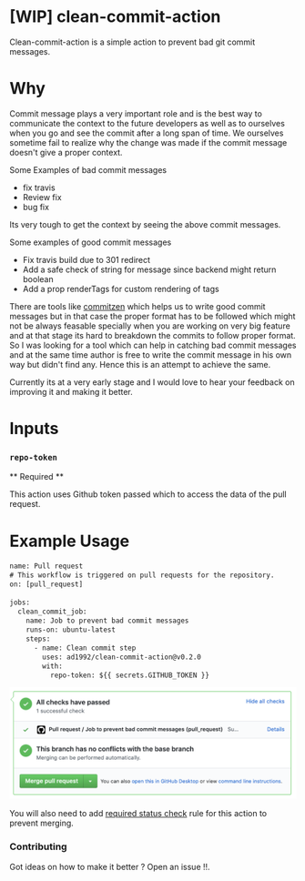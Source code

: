 # [WIP] clean-commit-action
 Clean-commit-action is a simple action to prevent bad git commit messages.

# Why

Commit message plays a very important role and is the best way to communicate the context to the future developers as well as to ourselves when you go and see the commit after a long span of time. We ourselves sometime fail to realize why the change was made if the commit message doesn't give a proper context.

Some Examples of bad commit messages
* fix travis
* Review fix
* bug fix

Its very tough to get the context by seeing the above commit messages.

Some examples of good commit messages
* Fix travis build due to 301 redirect
* Add a safe check of string for message since backend might return boolean
* Add a prop renderTags for custom rendering of tags

There are tools like [commitzen](https://github.com/commitizen/cz-cli) which helps us to write good commit messages but in that case the proper format has to be followed which might not be always feasable specially when you are working on very big feature and at that stage its hard to breakdown the commits to follow proper format. So I was looking for a tool which can help in catching bad commit messages and at the same time author is free to write the commit message in his own way but didn't find any. Hence this is an attempt to achieve the same. 

Currently its at a very early stage and I would love to hear your feedback on improving it and making it better.

# Inputs
### `repo-token`
** Required ** 

This action uses Github token passed which to access the data of the pull request.

# Example Usage

```
name: Pull request
# This workflow is triggered on pull requests for the repository.
on: [pull_request]

jobs:
  clean_commit_job:
    name: Job to prevent bad commit messages
    runs-on: ubuntu-latest
    steps:
      - name: Clean commit step
        uses: ad1992/clean-commit-action@v0.2.0
        with:
          repo-token: ${{ secrets.GITHUB_TOKEN }}

```


![img](assets/clean_commit_action_success.png)

You will also need to add [required status check](https://help.github.com/en/github/administering-a-repository/enabling-required-status-checks) rule for this action to prevent merging.

### Contributing
Got ideas on how to make it better ? Open an issue !!.

 
